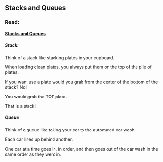 ## Stacks and Queues

### Read: 

#### [Stacks and Queues](https://codefellows.github.io/common_curriculum/data_structures_and_algorithms/Code_401/class-10/resources/stacks_and_queues.html)


##### Stack:
Think of a stack like stacking plates in your cupboard. 

When loading clean plates, you always put them on the top of the pile of plates. 

If you want use a plate would you grab from the center of the bottom of the stack? No! 

You would grab the TOP plate. 

That is a stack!

##### Queue

 Think of a queue like taking your car to the automated car wash. 

 Each car lines up behind another. 

 One car at a time goes in, in order, and then goes out of the car wash in the same order as they went in. 



